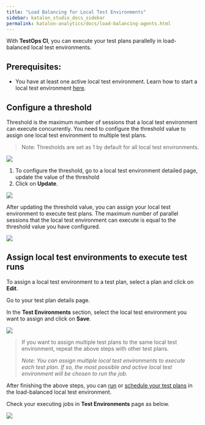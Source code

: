 ```yaml
---
title: "Load Balancing for Local Test Environments"
sidebar: katalon_studio_docs_sidebar
permalink: katalon-analytics/docs/load-balancing-agents.html
---
```


With **TestOps CI**, you can execute your test plans parallelly in load-balanced local test environments.

## Prerequisites:
- You have at least one active local test environment. Learn how to start a local test environment [here](https://docs.katalon.com/katalon-analytics/docs/agents.html).

## Configure a threshold

Threshold is the maximum number of sessions that a local test environment can execute concurrently. You need to configure the threshold value to assign one local test environment to multiple test plans.

> Note: Thresholds are set as 1 by default for all local test environments.

<img src="https://github.com/katalon-studio/docs-images/blob/master/katalon-analytics/docs/load-balancing-agents/1-view-agent-threshold.png" width="" height="">


1. To configure the threshold, go to a local test environment detailed page, update the value of the threshold 
2. Click on **Update**.

<img src="https://github.com/katalon-studio/docs-images/blob/master/katalon-analytics/docs/load-balancing-agents/2-update-agent-threshold.png" width="" height="">


After updating the threshold value, you can assign your local test environment to execute test plans. The maximum number of parallel sessions that the local test environment can execute is equal to the threshold value you have configured.

<img src="https://github.com/katalon-studio/docs-images/blob/master/katalon-analytics/docs/load-balancing-agents/3-new-agent-threshold.png" width="" height="">

## Assign local test environments to execute test runs

To assign a local test environment to a test plan, select a plan and click on **Edit**.

Go to your test plan details page. 

In the **Test Environments** section, select the local test environment you want to assign and click on **Save**.

<img src="https://github.com/katalon-studio/docs-images/raw/master/katalon-analytics/docs/load-balancing-agents/assign-agent.png" width="" height="">

> If you want to assign multiple test plans to the same local test environment, repeat the above steps with other test plans.
> 
> *Note: You can assign multiple local test environments to execute each test plan. If so, the most possible and active local test environment will be chosen to run the job.*


After finishing the above steps, you can [run](https://docs.katalon.com/katalon-analytics/docs/create-plan.html#run-a-test-plan) or [schedule your test plans](https://docs.katalon.com/katalon-analytics/docs/kt-scheduler.html) in the load-balanced local test environment.

Check your executing jobs in **Test Environments** page as below.

<img src="https://github.com/katalon-studio/docs-images/raw/master/katalon-analytics/docs/load-balancing-agents/after-assign-agent.png" width="" height="">
